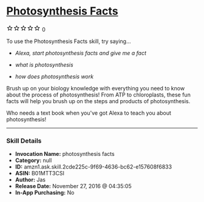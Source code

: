 # [Photosynthesis Facts](http://alexa.amazon.com/#skills/amzn1.ask.skill.2cde225c-9f69-4636-bc62-e157608f6833)
![0 stars](../../images/ic_star_border_black_18dp_1x.png)![0 stars](../../images/ic_star_border_black_18dp_1x.png)![0 stars](../../images/ic_star_border_black_18dp_1x.png)![0 stars](../../images/ic_star_border_black_18dp_1x.png)![0 stars](../../images/ic_star_border_black_18dp_1x.png) 0

To use the Photosynthesis Facts skill, try saying...

* *Alexa, start photosynthesis facts and give me a fact*

* *what is photosynthesis*

* *how does photosynthesis work*

Brush up on your biology knowledge with everything you need to know about the process of photosynthesis! From ATP to chloroplasts, these fun facts will help you brush up on the steps and products of photosynthesis.

Who needs a text book when you've got Alexa to teach you about photosynthesis!

***

### Skill Details

* **Invocation Name:** photosynthesis facts
* **Category:** null
* **ID:** amzn1.ask.skill.2cde225c-9f69-4636-bc62-e157608f6833
* **ASIN:** B01MTT3CSI
* **Author:** Jas
* **Release Date:** November 27, 2016 @ 04:35:05
* **In-App Purchasing:** No
